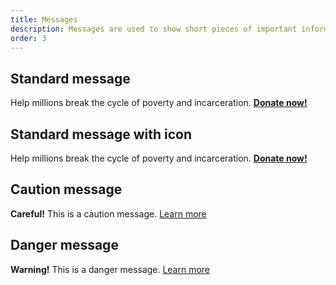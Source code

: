 ```yaml
---
title: Messages
description: Messages are used to show short pieces of important information to the user — for example, warnings or announcements.
order: 3
---
```


## Standard message

<div class="preview">
	<div class="message">
		<div class="message__content">
			Help millions break the cycle of poverty and incarceration. <a href="#"><strong>Donate now!</strong></a>
		</div>
	</div>
</div>

## Standard message with icon

<div class="preview">
	<div class="message">
		<div class="message__icon">
			<i class="fa fa-star"></i>
		</div>
		<div class="message__content">
			Help millions break the cycle of poverty and incarceration. <a href="#"><strong>Donate now!</strong></a>
		</div>
	</div>
</div>

## Caution message

<div class="preview">
	<div class="message message--caution">
		<div class="message__icon">
			<i class="fa fa-exclamation-circle"></i>
		</div>
		<div class="message__content">
			<strong>Careful!</strong> This is a caution message. <a href="#">Learn more</a>
		</div>
	</div>
</div>

## Danger message

<div class="preview">
	<div class="message message--danger">
		<div class="message__icon">
			 <i class="fa fa-warning"></i>
		</div>
		<div class="message__content">
			<strong>Warning!</strong> This is a danger message. <a href="#">Learn more</a>
		</div>
	</div>
</div>
